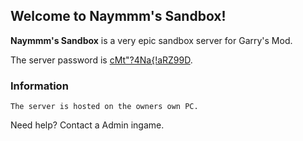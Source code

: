 ## **Welcome to Naymmm's Sandbox!**

**Naymmm's Sandbox** is a very epic sandbox server for Garry's Mod.

The server password is [cMt"?4Na{!aRZ99D](https://www.techwalla.com/articles/how-to-join-a-server-by-ip-with-gmod).
### Information

`The server is hosted on the owners own PC.`


Need help? Contact a Admin ingame.
